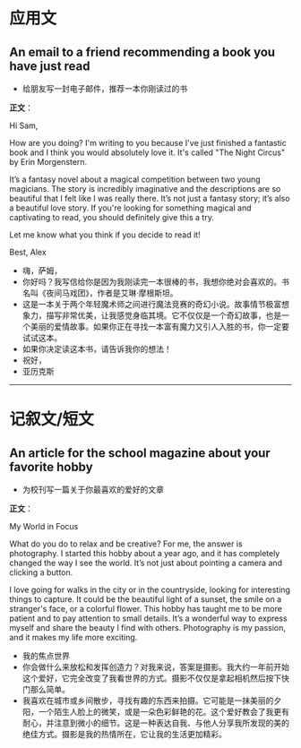 # 应用文

## An email to a friend recommending a book you have just read
- 给朋友写一封电子邮件，推荐一本你刚读过的书

**正文**：

Hi Sam,

How are you doing? I'm writing to you because I've just finished a fantastic book and I think you would absolutely love it. It's called "The Night Circus" by Erin Morgenstern.

It’s a fantasy novel about a magical competition between two young magicians. The story is incredibly imaginative and the descriptions are so beautiful that I felt like I was really there. It’s not just a fantasy story; it’s also a beautiful love story. If you're looking for something magical and captivating to read, you should definitely give this a try.

Let me know what you think if you decide to read it!

Best,
Alex

- 嗨，萨姆，
- 你好吗？我写信给你是因为我刚读完一本很棒的书，我想你绝对会喜欢的。书名叫《夜间马戏团》，作者是艾琳·摩根斯坦。
- 这是一本关于两个年轻魔术师之间进行魔法竞赛的奇幻小说。故事情节极富想象力，描写非常优美，让我感觉身临其境。它不仅仅是一个奇幻故事，也是一个美丽的爱情故事。如果你正在寻找一本富有魔力又引人入胜的书，你一定要试试这本。
- 如果你决定读这本书，请告诉我你的想法！
- 祝好，
- 亚历克斯

---

# 记叙文/短文

## An article for the school magazine about your favorite hobby
- 为校刊写一篇关于你最喜欢的爱好的文章

**正文**：

My World in Focus

What do you do to relax and be creative? For me, the answer is photography. I started this hobby about a year ago, and it has completely changed the way I see the world. It’s not just about pointing a camera and clicking a button.

I love going for walks in the city or in the countryside, looking for interesting things to capture. It could be the beautiful light of a sunset, the smile on a stranger's face, or a colorful flower. This hobby has taught me to be more patient and to pay attention to small details. It’s a wonderful way to express myself and share the beauty I find with others. Photography is my passion, and it makes my life more exciting.

- 我的焦点世界
- 你会做什么来放松和发挥创造力？对我来说，答案是摄影。我大约一年前开始这个爱好，它完全改变了我看世界的方式。摄影不仅仅是拿起相机然后按下快门那么简单。
- 我喜欢在城市或乡间散步，寻找有趣的东西来拍摄。它可能是一抹美丽的夕阳，一个陌生人脸上的微笑，或是一朵色彩鲜艳的花。这个爱好教会了我更有耐心，并注意到微小的细节。这是一种表达自我、与他人分享我所发现的美的绝佳方式。摄影是我的热情所在，它让我的生活更加精彩。
